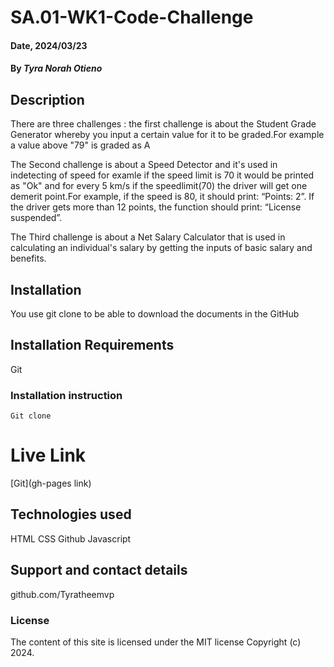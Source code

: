 # SA.01-WK1-Code-Challenge

#### Date, 2024/03/23

#### By *Tyra Norah Otieno*

## Description
There are three challenges :
the first challenge is about the Student Grade Generator whereby you input a certain value for it to be graded.For example a value above "79" is graded as A

The Second challenge is about a Speed Detector and it's used in indetecting of speed for examle if the speed limit is 70 it would be printed as "Ok" and for every 5 km/s if the speedlimit(70) the driver will get one demerit point.For example, if the speed is 80, it should print: “Points: 2”. If the driver gets more than 12 points, the function should print: “License suspended”.

The Third challenge is about a Net Salary Calculator that is used in calculating an individual's salary by getting the inputs of basic salary and benefits.

## Installation
You use git clone to be able to download the documents in the GitHub

## Installation Requirements
Git

### Installation instruction
```
Git clone 

```

# Live Link
[Git](gh-pages link)

## Technologies used
HTML
CSS
Github
Javascript

## Support and contact details
github.com/Tyratheemvp

### License
The content of this site is licensed under the MIT license
Copyright (c) 2024.
